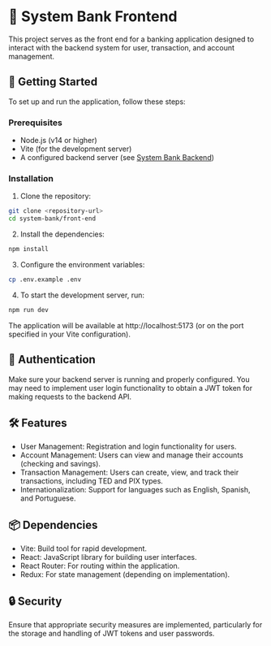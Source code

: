 # 🏦 System Bank Frontend

This project serves as the front end for a banking application designed to interact with the backend system for user, transaction, and account management.

## 🚀 Getting Started

To set up and run the application, follow these steps:

### Prerequisites

- Node.js (v14 or higher)
- Vite (for the development server)
- A configured backend server (see [System Bank Backend](link-to-backend-readme))

### Installation

1. Clone the repository:

```bash
git clone <repository-url>
cd system-bank/front-end
```

2. Install the dependencies:

```bash
npm install
```

3. Configure the environment variables:

```bash
cp .env.example .env
```

4. To start the development server, run:

```bash
npm run dev
```

The application will be available at http://localhost:5173 (or on the port specified in your Vite configuration).

## 🔑 Authentication

Make sure your backend server is running and properly configured. You may need to implement user login functionality to obtain a JWT token for making requests to the backend API.

## 🛠️ Features

- User Management: Registration and login functionality for users.
- Account Management: Users can view and manage their accounts (checking and savings).
- Transaction Management: Users can create, view, and track their transactions, including TED and PIX types.
- Internationalization: Support for languages such as English, Spanish, and Portuguese.

## 📦 Dependencies
- Vite: Build tool for rapid development.
- React: JavaScript library for building user interfaces.
- React Router: For routing within the application.
- Redux: For state management (depending on implementation).

## 🔒 Security

Ensure that appropriate security measures are implemented, particularly for the storage and handling of JWT tokens and user passwords.
